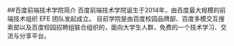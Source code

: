 ##百度前端技术学院简介
百度前端技术学院诞生于2014年，由百度最大规模的前端技术组织 EFE 团队发起成立。
目前学院是由百度校园品牌部、百度多模交互搜索部以及百度校园招聘组联合组织的，面向大学生人群，免费的一个技术学习、交流与分享平台。
